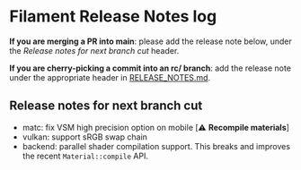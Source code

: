 # Filament Release Notes log

**If you are merging a PR into main**: please add the release note below, under the *Release notes
for next branch cut* header.

**If you are cherry-picking a commit into an rc/ branch**: add the release note under the
appropriate header in [RELEASE_NOTES.md](./RELEASE_NOTES.md).

## Release notes for next branch cut

- matc: fix VSM high precision option on mobile [⚠️ **Recompile materials**]
- vulkan: support sRGB swap chain
- backend: parallel shader compilation support. This breaks and improves the recent `Material::compile` API.
